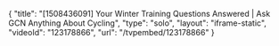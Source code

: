 {
    "title": "[1508436091] Your Winter Training Questions Answered | Ask GCN Anything About Cycling",
    "type": "solo",
    "layout": "iframe-static",
    "videoId": "123178866",
    "url": "\/tvpembed\/123178866"
}
